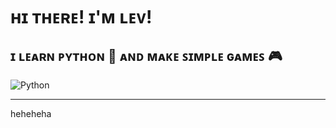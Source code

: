 # ʜɪ ᴛʜᴇʀᴇ! ɪ'ᴍ ʟᴇᴠ!
## ɪ ʟᴇᴀʀɴ ᴘʏᴛʜᴏɴ 🐍 ᴀɴᴅ ᴍᴀᴋᴇ ꜱɪᴍᴘʟᴇ ɢᴀᴍᴇꜱ 🎮
![Python](https://img.shields.io/badge/python-3670A0?style=for-the-badge&logo=python&logoColor=ffdd54)

---

heheheha